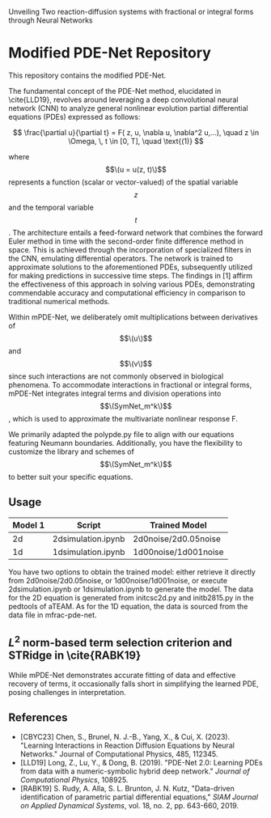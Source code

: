 
Unveiling Two reaction-diffusion systems with fractional or integral forms through Neural Networks

# Modified PDE-Net Repository

This repository contains the modified PDE-Net.

The fundamental concept of the PDE-Net method, elucidated in \cite{LLD19}, revolves around leveraging a deep convolutional neural network (CNN) to analyze general nonlinear evolution partial differential equations (PDEs) expressed as follows:

$$
\frac{\partial u}{\partial t} = F( z, u, \nabla u, \nabla^2 u,...), \quad z \in \Omega, \, t \in [0, T], \quad \text{(1)}
$$

where $$\(u = u(z, t)\)$$ represents a function (scalar or vector-valued) of the spatial variable $$z$$ and the temporal variable $$t$$. The architecture entails a feed-forward network that combines the forward Euler method in time with the second-order finite difference method in space. This is achieved through the incorporation of specialized filters in the CNN, emulating differential operators. The network is trained to approximate solutions to the aforementioned PDEs, subsequently utilized for making predictions in successive time steps. The findings in [1] affirm the effectiveness of this approach in solving various PDEs, demonstrating commendable accuracy and computational efficiency in comparison to traditional numerical methods.

Within mPDE-Net, we deliberately omit multiplications between derivatives of $$\(u\)$$ and $$\(v\)$$ since such interactions are not commonly observed in biological phenomena. To accommodate interactions in fractional or integral forms, mPDE-Net integrates integral terms and division operations into $$\(SymNet_m^k\)$$, which is used to approximate the multivariate nonlinear response F.
 
We primarily adapted the polypde.py file to align with our equations featuring Neumann boundaries. Additionally, you have the flexibility to customize the library and schemes of $$\(SymNet_m^k\)$$ to better suit your specific equations.
## Usage
| Model 1 | Script | Trained Model |
|----------|----------|----------|
| 2d | 2dsimulation.ipynb | 2d0noise/2d0.05noise|
| 1d | 1dsimulation.ipynb | 1d00noise/1d001noise |

You have two options to obtain the trained model: either retrieve it directly from 2d0noise/2d0.05noise, or 1d00noise/1d001noise, or execute 2dsimulation.ipynb  or 1dsimulation.ipynb  to generate the model. The data for the 2D equation is generated from initcsc2d.py and initb2815.py in the pedtools of aTEAM. As for the 1D equation, the data is sourced from the data file in mfrac-pde-net.

## $L^2$ norm-based term selection criterion and STRidge in \cite{RABK19}
While mPDE-Net demonstrates accurate fitting of data and effective recovery of terms, it occasionally falls short in simplifying the learned PDE, posing challenges in interpretation.
## References

- [CBYC23] Chen, S., Brunel, N. J.-B., Yang, X., & Cui, X. (2023). "Learning Interactions in Reaction Diffusion Equations by Neural Networks." Journal of Computational Physics, 485, 112345.
- [LLD19] Long, Z., Lu, Y., & Dong, B. (2019). "PDE-Net 2.0: Learning PDEs from data with a numeric-symbolic hybrid deep network." *Journal of Computational Physics*, 108925.
- [RABK19] S. Rudy, A. Alla, S. L. Brunton, J. N. Kutz, "Data-driven identification of parametric partial differential equations," *SIAM Journal on Applied Dynamical Systems*, vol. 18, no. 2, pp. 643-660, 2019. 

